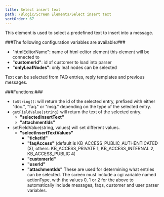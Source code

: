 ```yaml
---
title: Select insert text
path: /Blogic/Screen Elements/Select insert text
sortOrder: 67
---
```



This element is used to select a predefined text to insert into a message.




###The following configuration variables are available:###


- "htmlEditorName": name of html editor element this element will be connected to
- <b>"customerId"</b>: id of customer to load into parser
- <b>"onlyLeafNodes"</b>: only leaf nodes can be selected


Text can be selected from FAQ entries, reply templates and previous messages.



###Functions:###


- `toString()`: will return the id of the selected entry, prefixed with either "doc.", "faq." or "msg." depending on the type of the selected entry.
- `getFieldValue(string)` will return the text of the selected entry.
    - <b>"selectedInsertText"</b>
    - <b>"attachmentIds"</b>
- setFieldValue(string, values) will set different values.
    - <b>"selectInsertTextValues"</b>
        - <b>"ticketId"</b>
        - <b>"faqAccess"</b> (default is KB\_ACCESS_PUBLIC\_AUTHENTICATED (3), others: KB\_ACCESS_PRIVATE 1, KB\_ACCESS_INTERNAL 2, KB\_ACCESS_PUBLIC 4)
        - <b>"customerId"</b>
        - <b>"userId"</b>
        - <b>"attachmentIds"</b>
These are used for determining what entries can be selected. The screen must include a cgi variable named actionType, with the values 0, 1 or 2 for the above to automatically include messages, faqs, customer and user parser variables.


